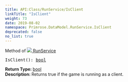 ```yaml
---
title: API:Class/RunService/IsClient
linkTitle: "IsClient"
weight: 73
date: 2019-08-02
namespace: Primrose.DataModel.RunService.IsClient
deprecated: false
no_list: true
---
```

Method of <a href="/docs/api-reference/Class/RunService"><img src="/icons/silk/method.png"/>&nbsp;RunService</a>
<pre class="method-declaration">
IsClient(): <a class="type" href="/docs/api-reference/System/Primitives#boolean">bool</a></pre>
<b>Return Type: </b>
<a class="type" href="/docs/api-reference/System/Primitives#boolean">bool</a>
<br/>
<b>Description: </b>
Returns true if the game is running as a client.


